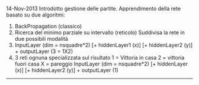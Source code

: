 14-Nov-2013
Introdotto gestione delle partite.
Apprendimento della rete basato su due algoritmi:
  1) BackPropagation (classico) 
  2) Ricerca del minimo parziale su intervallo (reticolo) 
Suddivisa la rete in due possibili modalità 
  1) InputLayer (dim = nsquadre*2) [+ hiddenLayer1 (x)] [+ hiddenLayer2 (y)] + outputLayer (3 = 1X2)
  2) 3 reti ognuna specializzata sul risultato 1 = Vittoria in casa 2 = vittoria fuori casa X = pareggio
    InputLayer (dim = nsquadre*2) [+ hiddenLayer (x)] [+ hiddenLayer2 (y)] + outputLayer (1) 
---------------------------------------------------------------------------------------------------------    
